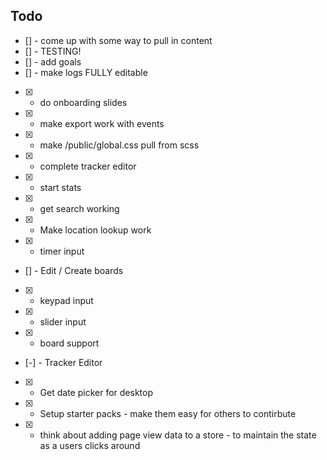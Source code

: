 ## Todo

-   [] - come up with some way to pull in content
-   [] - TESTING!
-   [] - add goals
-   [] - make logs FULLY editable
-   [x] -   do onboarding slides
-   [x] -   make export work with events
-   [x] -   make /public/global.css pull from scss
-   [x] -   complete tracker editor
-   [x] -   start stats
-   [x] -   get search working
-   [x] -   Make location lookup work
-   [x] -   timer input
-   [] - Edit / Create boards
-   [x] -   keypad input
-   [x] -   slider input
-   [x] -   board support
-   [-] - Tracker Editor
-   [x] -   Get date picker for desktop
-   [x] -   Setup starter packs - make them easy for others to contirbute
-   [x] -   think about adding page view data to a store - to maintain the state as a users clicks around
